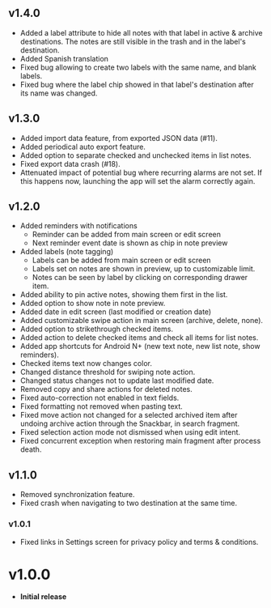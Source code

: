 ## v1.4.0
- Added a label attribute to hide all notes with that label in active & archive destinations.
The notes are still visible in the trash and in the label's destination.
- Added Spanish translation
- Fixed bug allowing to create two labels with the same name, and blank labels.
- Fixed bug where the label chip showed in that label's destination after its name was changed.

## v1.3.0
- Added import data feature, from exported JSON data (#11).
- Added periodical auto export feature.
- Added option to separate checked and unchecked items in list notes.
- Fixed export data crash (#18).
- Attenuated impact of potential bug where recurring alarms are not set.
  If this happens now, launching the app will set the alarm correctly again.

## v1.2.0
- Added reminders with notifications
    - Reminder can be added from main screen or edit screen
    - Next reminder event date is shown as chip in note preview
- Added labels (note tagging)
    - Labels can be added from main screen or edit screen
    - Labels set on notes are shown in preview, up to customizable limit.
    - Notes can be seen by label by clicking on corresponding drawer item.
- Added ability to pin active notes, showing them first in the list.
- Added option to show note in note preview.
- Added date in edit screen (last modified or creation date)
- Added customizable swipe action in main screen (archive, delete, none).
- Added option to strikethrough checked items.
- Added action to delete checked items and check all items for list notes.
- Added app shortcuts for Android N+ (new text note, new list note, show reminders).
- Checked items text now changes color.
- Changed distance threshold for swiping note action.
- Changed status changes not to update last modified date.
- Removed copy and share actions for deleted notes.
- Fixed auto-correction not enabled in text fields.
- Fixed formatting not removed when pasting text.
- Fixed move action not changed for a selected archived item after undoing archive action through
the Snackbar, in search fragment.
- Fixed selection action mode not dismissed when using edit intent.
- Fixed concurrent exception when restoring main fragment after process death.

## v1.1.0
- Removed synchronization feature.
- Fixed crash when navigating to two destination at the same time.

### v1.0.1
- Fixed links in Settings screen for privacy policy and terms & conditions.

# v1.0.0
- **Initial release**
